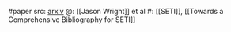 #paper 
src: [arxiv](https://arxiv.org/abs/2107.02887) 
@: [[Jason Wright]] et al
#: [[SETI]], [[Towards a Comprehensive Bibliography for SETI]] 

